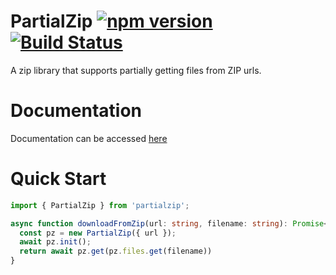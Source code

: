 # PartialZip [![npm version](https://badge.fury.io/js/partialzip.svg)](https://badge.fury.io/js/partialzip) [![Build Status](https://travis-ci.org/1Conan/partialzip.js.svg?branch=master)](https://travis-ci.org/1Conan/partialzip.js)

A zip library that supports partially getting files from ZIP urls.

# Documentation
Documentation can be accessed [here](https://1conan.github.io/partialzip.js/)

# Quick Start
```ts
import { PartialZip } from 'partialzip';

async function downloadFromZip(url: string, filename: string): Promise<Buffer> {
  const pz = new PartialZip({ url });
  await pz.init();
  return await pz.get(pz.files.get(filename))
}
```